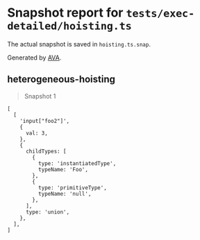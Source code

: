 # Snapshot report for `tests/exec-detailed/hoisting.ts`

The actual snapshot is saved in `hoisting.ts.snap`.

Generated by [AVA](https://avajs.dev).

## heterogeneous-hoisting

> Snapshot 1

    [
      [
        'input["foo2"]',
        {
          val: 3,
        },
        {
          childTypes: [
            {
              type: 'instantiatedType',
              typeName: 'Foo',
            },
            {
              type: 'primitiveType',
              typeName: 'null',
            },
          ],
          type: 'union',
        },
      ],
    ]

